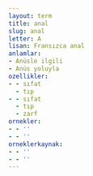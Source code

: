 ```yaml
---
layout: term
title: anal
slug: anal
letter: A
lisan: Fransızca anal
anlamlar:
- Anüsle ilgili
- Anüs yoluyla
ozellikler:
- - sıfat
  - tıp
- - sıfat
  - tıp
  - zarf
ornekler:
- - ''
- - ''
orneklerkaynak:
- - ''
- - ''
---
```

